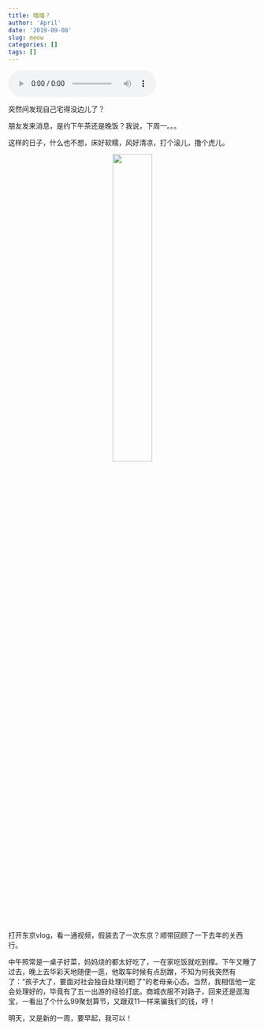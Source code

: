 ```yaml
---
title: 喵喵？
author: 'April'
date: '2019-09-08'
slug: meow
categories: []
tags: []
---
```


<audio controls="controls">
	<source src="http://music.163.com/song/media/outer/url?id=1344819664.mp3" type="audio/mpeg" />
	Your browser does not support the audio element.
</audio>

突然间发现自己宅得没边儿了？

朋友发来消息，是约下午茶还是晚饭？我说，下周一。。。

这样的日子，什么也不想，床好软糯，风好清凉，打个滚儿，撸个虎儿。

<div align="center"><img src="/figure/2019-09-08/fig1.jpg" width="40%" \></div>

打开东京vlog，看一通视频，假装去了一次东京？顺带回顾了一下去年的关西行。

中午照常是一桌子好菜，妈妈烧的都太好吃了，一在家吃饭就吃到撑。下午又睡了过去，晚上去华彩天地随便一逛，他取车时候有点刮蹭，不知为何我突然有了：“孩子大了，要面对社会独自处理问题了”的老母亲心态。当然，我相信他一定会处理好的，毕竟有了五一出游的经验打底。商城衣服不对路子，回来还是逛淘宝，一看出了个什么99聚划算节，又跟双11一样来骗我们的钱，哼！

明天，又是新的一周，要早起，我可以！
